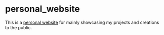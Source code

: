 # personal_website
This is a [personal website](https://remycoppard.ca/) for mainly showcasing my projects and creations to the public.
